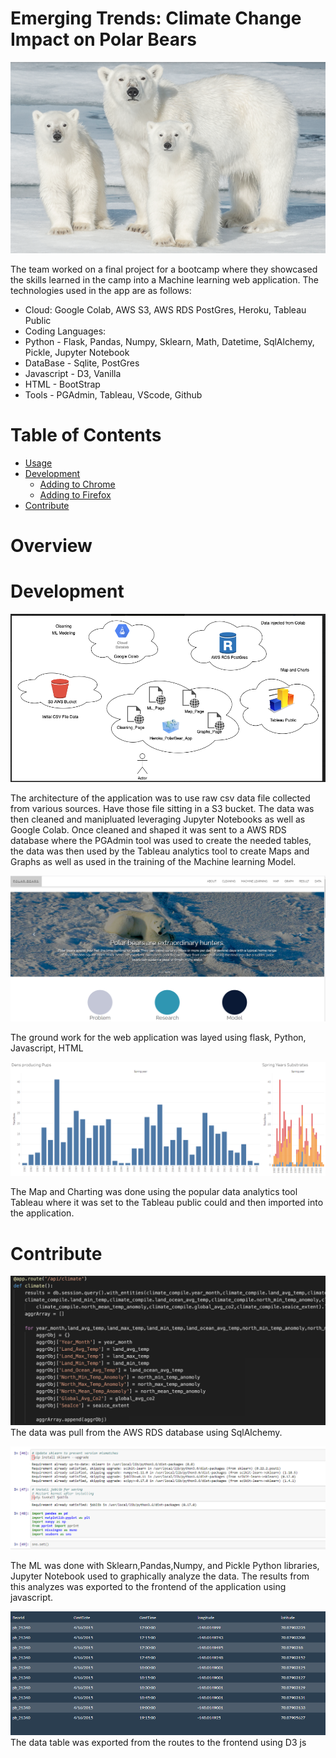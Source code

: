 # Emerging Trends: Climate Change Impact on Polar Bears

![](Images/pb1.png)


The team worked on a final project for a bootcamp where they showcased the skills learned in the camp into a Machine learning web application. The technologies used in the app are as follows:
* Cloud: Google Colab, AWS S3, AWS RDS PostGres, Heroku, Tableau Public
* Coding Languages: 
* Python - Flask, Pandas, Numpy, Sklearn, Math, Datetime, SqlAlchemy, Pickle, Jupyter Notebook
* DataBase - Sqlite, PostGres 
* Javascript - D3, Vanilla
* HTML - BootStrap
* Tools - PGAdmin, Tableau, VScode, Github

# Table of Contents

- [Usage](#usage)
- [Development](#development)
    - [Adding to Chrome](#adding-to-chrome)
    - [Adding to Firefox](#adding-to-firefox)
- [Contribute](#contribute)

# Overview

# Development
![](Images/diagram.png)

The architecture of the application was to use raw csv data file collected from various sources. Have those file sitting in a S3 bucket. The data was then cleaned and manipluated leveraging Jupyter Notebooks as well as Google Colab. Once cleaned and shaped it was sent to a AWS RDS database where the PGAdmin tool was used to create the needed tables, the data was then used by the Tableau analytics tool to create Maps and Graphs as well as used in the training of the Machine learning Model.

![](Images/wireframe.PNG)

The ground work for the web application was layed using flask, Python, Javascript, HTML

![](Images/tb1.png)

The Map and Charting was done using the popular data analytics tool Tableau where it was set to the Tableau public could and then imported into the application.

# Contribute
![](Images/fl1.png)
The data was pull from the AWS RDS database using SqlAlchemy.

![](Images/cl1.png)

The ML was done with Sklearn,Pandas,Numpy, and Pickle Python libraries, Jupyter Notebook used to graphically analyze the data. The results from this analyzes was exported to the frontend of the application using javascript.

![](Images/data.png)
The data table was exported from the routes to the frontend using D3 js


